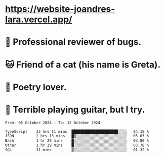 # https://website-joandres-lara.vercel.app/
# 🐛 Professional reviewer of bugs.
# 🐱 Friend of a cat (his name is Greta).
# 📜 Poetry lover.
# 🎸 Terrible playing guitar, but I try.

<!--START_SECTION:waka-->

```txt
From: 05 October 2024 - To: 12 October 2024

TypeScript    33 hrs 11 mins  █████████████████████░░░░   84.15 %
JSON          2 hrs 13 mins   █▒░░░░░░░░░░░░░░░░░░░░░░░   05.63 %
Bash          1 hr 29 mins    █░░░░░░░░░░░░░░░░░░░░░░░░   03.80 %
Other         1 hr 29 mins    █░░░░░░░░░░░░░░░░░░░░░░░░   03.78 %
SQL           31 mins         ▒░░░░░░░░░░░░░░░░░░░░░░░░   01.32 %
```

<!--END_SECTION:waka-->

